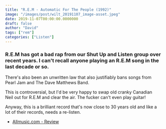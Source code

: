 ```yaml
---
title: "R.E.M - Automatic For The People (1992)"
image: "/images/post/wilt_20191107_image-asset.jpeg"
date: 2019-11-07T00:00:00.0000000
draft: false
author: "David"
tags: ["rem"]
categories: ["Listen"]
---
```

### R.E.M has got a bad rap from our Shut Up and Listen group over recent years. I can't recall anyone playing an R.E.M song in the last decade or so.

 There's also been an unwritten law that also justifiably bans songs from Pearl Jam and The Dave Matthews Band. 

 This is controversial, but I'd be very happy to swap old cranky Canadian Neil out for R.E.M and clear the air. The fucker can't even play guitar!

 Anyway, this is a brilliant record that's now close to 30 years old and like a lot of their records, needs a re-listen.

-  [Allmusic.com - Review](https://www.allmusic.com/album/automatic-for-the-people-mw0000089350)